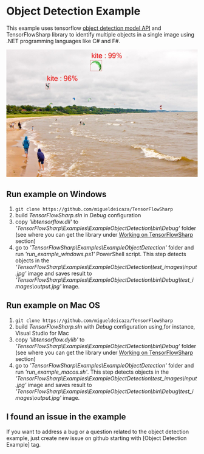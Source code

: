 # Object Detection Example #

This example uses tensorflow [object detection model API](https://github.com/tensorflow/models/tree/master/object_detection) and TensorFlowSharp library to identify multiple objects in a single image using .NET programming languages like C# and F#.

![alt tag](demo-picture.jpg)

## Run example on Windows ##
1. ``` git clone https://github.com/migueldeicaza/TensorFlowSharp ```
2. build _TensorFlowSharp.sln_ in _Debug_ configuration
3. copy _'libtensorflow.dll'_ to _'TensorFlowSharp\Examples\ExampleObjectDetection\bin\Debug'_ folder (see where you can get the library under [Working on TensorFlowSharp](https://github.com/migueldeicaza/TensorFlowSharp#working-on-tensorflowsharp) section)
4. go to _'TensorFlowSharp\Examples\ExampleObjectDetection'_ folder and run _'run_example_windows.ps1'_ PowerShell script. This step detects objects in the _'TensorFlowSharp\Examples\ExampleObjectDetection\test_images\input.jpg'_ image and saves result to _'TensorFlowSharp\Examples\ExampleObjectDetection\bin\Debug\test_images\output.jpg'_ image.

## Run example on Mac OS ##
1. ```git clone https://github.com/migueldeicaza/TensorFlowSharp```
2. build _TensorFlowSharp.sln_ with _Debug_ configuration using,for instance, Visual Studio for Mac
3. copy _'libtensorflow.dylib'_ to _'TensorFlowSharp\Examples\ExampleObjectDetection\bin\Debug'_ folder  (see where you can get the library under [Working on TensorFlowSharp](https://github.com/migueldeicaza/TensorFlowSharp#working-on-tensorflowsharp) section)
4. go to _'TensorFlowSharp\Examples\ExampleObjectDetection'_ folder and run _'run_example_macos.sh'_. This step detects objects in the _'TensorFlowSharp\Examples\ExampleObjectDetection\test_images\input.jpg'_ image and saves result to _'TensorFlowSharp\Examples\ExampleObjectDetection\bin\Debug\test_images\output.jpg'_ image.

## I found an issue in the example ##
If you want to address a bug or a question related to the object detection example, just create new issue on github starting with [Object Detection Example] tag.